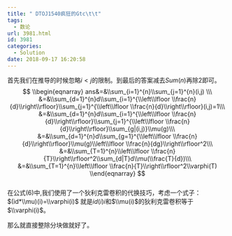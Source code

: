 ```yaml
---
title: " DTOJ1540疯狂的Gtc\t\t"
tags:
  - 数论
url: 3981.html
id: 3981
categories:
  - Solution
date: 2018-09-17 16:20:58
---
```


首先我们在推导的时候忽略$i<j$的限制。到最后的答案减去$Sum(n)$再除$2$即可。  
$$  
\\begin{eqnarray}  
ans&=&\\sum_{i=1}^{n}\\sum_{j=1}^{n}(i,j) \\\  
&=&\\sum_{d=1}^{n}d\\sum_{i=1}^{\\left\\lfloor \\frac{n}{d}\\right\\rfloor}\\sum_{j=1}^{\\left\\lfloor \\frac{n}{d}\\right\\rfloor}(i,j)=1\\\  
&=&\\sum_{d=1}^{n}d\\sum_{i=1}^{\\left\\lfloor \\frac{n}{d}\\right\\rfloor}\\sum_{j=1}^{\\left\\lfloor \\frac{n}{d}\\right\\rfloor}\\sum_{g|(i,j)}\\mu(g)\\\  
&=&\\sum_{d=1}^{n}d\\sum_{g=1}^{\\left\\lfloor \\frac{n}{d}\\right\\rfloor}\\mu(g)\\left\\lfloor \\frac{n}{dg}\\right\\rfloor^2\\\  
&=&\\sum_{T=1}^{n}\\left\\lfloor \\frac{n}{T}\\right\\rfloor^2\\sum_{d|T}d\\mu(\\frac{T}{d})\\\  
&=&\\sum_{T=1}^{n}\\left\\lfloor \\frac{n}{T}\\right\\rfloor^2\\varphi(T)  
\\end{eqnarray}  
$$  
在公式$(6)$中,我们使用了一个狄利克雷卷积的代换技巧，考虑一个式子：$(id*\\mu)(i)=\\varphi(i)$ 就是$id(i)i$和$\\mu(i)$的狄利克雷卷积等于$\\varphi(i)$。

那么就直接整除分块做就好了。